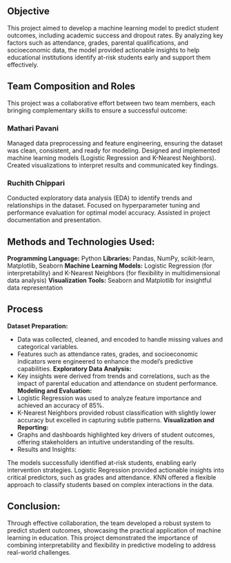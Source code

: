 ## Objective ##
This project aimed to develop a machine learning model to predict student outcomes, including academic success and dropout rates. By analyzing key factors such as attendance, grades, parental qualifications, and socioeconomic data, the model provided actionable insights to help educational institutions identify at-risk students early and support them effectively.


## Team Composition and Roles ##
This project was a collaborative effort between two team members, each bringing complementary skills to ensure a successful outcome:

### Mathari Pavani
Managed data preprocessing and feature engineering, ensuring the dataset was clean, consistent, and ready for modeling.
Designed and implemented machine learning models (Logistic Regression and K-Nearest Neighbors).
Created visualizations to interpret results and communicated key findings.

### Ruchith Chippari
Conducted exploratory data analysis (EDA) to identify trends and relationships in the dataset.
Focused on hyperparameter tuning and performance evaluation for optimal model accuracy.
Assisted in project documentation and presentation.


## Methods and Technologies Used: ##
**Programming Language:**  Python
**Libraries:** Pandas, NumPy, scikit-learn, Matplotlib, Seaborn
**Machine Learning Models:** Logistic Regression (for interpretability) and K-Nearest Neighbors (for flexibility in multidimensional data analysis)
**Visualization Tools:** Seaborn and Matplotlib for insightful data representation


## Process ##

**Dataset Preparation:**
  - Data was collected, cleaned, and encoded to handle missing values and categorical variables.
  - Features such as attendance rates, grades, and socioeconomic indicators were engineered to enhance the model’s predictive capabilities.
**Exploratory Data Analysis:**
  - Key insights were derived from trends and correlations, such as the impact of parental education and attendance on student performance.
**Modeling and Evaluation:**
  - Logistic Regression was used to analyze feature importance and achieved an accuracy of 85%.
  - K-Nearest Neighbors provided robust classification with slightly lower accuracy but excelled in capturing subtle patterns.
**Visualization and Reporting:**
  - Graphs and dashboards highlighted key drivers of student outcomes, offering stakeholders an intuitive understanding of the results.
  - Results and Insights:

The models successfully identified at-risk students, enabling early intervention strategies.
Logistic Regression provided actionable insights into critical predictors, such as grades and attendance.
KNN offered a flexible approach to classify students based on complex interactions in the data.

## Conclusion: ##
Through effective collaboration, the team developed a robust system to predict student outcomes, showcasing the practical application of machine learning in education. This project demonstrated the importance of combining interpretability and flexibility in predictive modeling to address real-world challenges.
